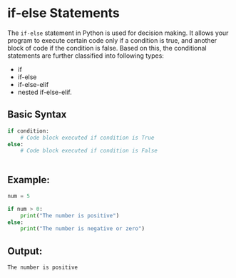 # if-else Statements
The `if-else` statement in Python is used for decision making. It allows your program to execute certain code only if a condition is true, and another block of code if the condition is false.
Based on this, the conditional statements are further classified into following types:
- if
- if-else
- if-else-elif
- nested if-else-elif.
## Basic Syntax

```python
if condition:
    # Code block executed if condition is True
else:
    # Code block executed if condition is False
 
```
## Example:
```python
num = 5

if num > 0:
    print("The number is positive")
else:
    print("The number is negative or zero")
```
## Output:
```
The number is positive
```